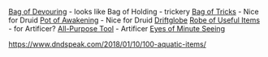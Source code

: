 [Bag of Devouring](https://www.dndbeyond.com/magic-items/4580-bag-of-devouring) - looks like Bag of Holding - trickery
[Bag of Tricks](https://www.dndbeyond.com/magic-items/4582-bag-of-tricks) - Nice for Druid
[Pot of Awakening](https://dnd5e.wikidot.com/wondrous-items:pot-of-awakening) - Nice for Druid
[Driftglobe](https://www.aidedd.org/dnd/om.php?vo=driftglobe)
[Robe of Useful Items](https://www.dndbeyond.com/magic-items/4743-robe-of-useful-items?srsltid=AfmBOop9V1URyaOv3msEp6WxYC7hXQof_J3V0JovAjs1Ah-Ro_D6r37U) - for Artificer?
[All-Purpose Tool](https://dnd5e.wikidot.com/wondrous-items:all-purpose-tool) - Artificer
[Eyes of Minute Seeing](https://www.dndbeyond.com/magic-items/4634-eyes-of-minute-seeing?srsltid=AfmBOorFTPiK_1p9kZTQL0DbC6o48_TiObQTCoYvkva1h1EARCAnyCyQ) 


https://www.dndspeak.com/2018/01/10/100-aquatic-items/